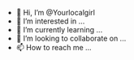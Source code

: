- 👋 Hi, I’m @Yourlocalgirl
- 👀 I’m interested in ...
- 🌱 I’m currently learning ...
- 💞️ I’m looking to collaborate on ...
- 📫 How to reach me ...

<!---
Yourlocalgirl/Yourlocalgirl is a ✨ special ✨ repository because its `README.md` (this file) appears on your GitHub profile.
You can click the Preview link to take a look at your changes.
--->
